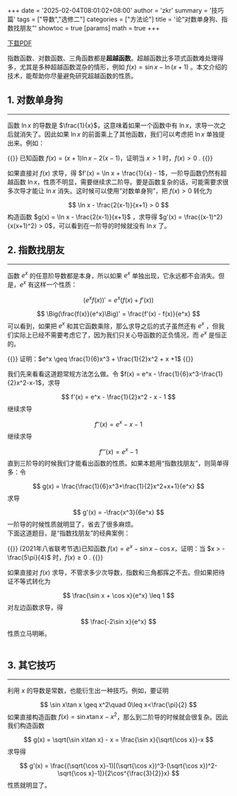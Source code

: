 +++
date = '2025-02-04T08:01:02+08:00'
author = 'zkr'
summary = '技巧篇'
tags = ["导数","选修二"]
categories = ["方法论"]
title = '论“对数单身狗、指数找朋友”'
showtoc = true
[params]
    math = true
+++

<a href="https://www.hostize.com/zh/v/K4Qg7AeRF0">下载PDF</a>

指数函数、对数函数、三角函数都是**超越函数**。超越函数比多项式函数难处理得多，尤其是多种超越函数混杂的情形，例如 $f(x) = \sin x - \ln (x+1)$ 。本文介绍的技术，能帮助你尽量避免研究超越函数的性质。

## 1. 对数单身狗
------------
函数 $\ln x$ 的导数是 $\frac{1}{x}$，这意味着如果一个函数中有 $\ln x$，求导一次之后就消失了。因此如果 $\ln x$ 的前面乘上了其他函数，我们可以考虑把 $\ln x$ 单独提出来。例如：

{{<notice note>}}
已知函数 $f(x) = (x+1)\ln x - 2(x-1)$，证明当 $x > 1$ 时，$f(x) > 0$ .
{{</notice>}}


如果直接对 $f(x)$ 求导，得 $f'(x) = \ln x + \frac{1}{x} - 1$，一阶导函数仍然有超越函数 $\ln x$，性质不明显，需要继续求二阶导。要是函数复杂的话，可能需要求很多次导才能让 $\ln x$ 消失。这时候可以使用“对数单身狗”，把 $f(x) > 0$ 转化为

$$
\ln x - \frac{2(x-1)}{x+1} > 0
$$
构造函数 $g(x) = \ln x - \frac{2(x-1)}{x+1}$ ，求导得 $g'(x) = \frac{(x-1)^2}{x(x+1)^2} > 0$，可以看到在一阶导的时候就没有 $\ln x$ 了。   



## 2. 指数找朋友
--------------
函数 $e^x$ 的任意阶导数都是本身，所以如果 $e^x$ 单独出现，它永远都不会消失。但是，$e^x$ 有这样一个性质：

$$
\big(e^xf(x)\big)' = e^x\big(f(x) + f'(x)\big)
$$

$$
\Big(\frac{f(x)}{e^x}\Big)' = \frac{f'(x) - f(x)}{e^x}
$$
可以看到，如果把 $e^x$ 和其它函数乘除，那么求导之后的式子虽然还有 $e^x$ ，但我们实际上已经不需要考虑它了，因为我们只关心导函数的正负情况，而 $e^x$ 是恒正的。 

{{<notice note>}}
证明：$e^x \geq \frac{1}{6}x^3 + \frac{1}{2}x^2 + x +1$
{{</notice>}}


我们先来看看这道题常规方法怎么做。令 $f(x) = e^x - \frac{1}{6}x^3-\frac{1}{2}x^2-x-1$，求导

$$
f'(x) = e^x - \frac{1}{2}x^2 - x - 1
$$
继续求导

$$
f''(x) = e^x - x - 1
$$
继续求导

$$
f'''(x) = e^x - 1
$$
直到三阶导的时候我们才能看出函数的性质。如果本题用“指数找朋友”，则简单得多：令 

$$
g(x) = \frac{\frac{1}{6}x^3+\frac{1}{2}x^2+x+1}{e^x}
$$
求导

$$
g'(x) = -\frac{x^3}{6e^x}
$$
一阶导的时候性质就明显了，省去了很多麻烦。  
下面这道题目，是“指数找朋友”的经典案例：

{{<notice note>}}
(2021年八省联考节选)已知函数 $f(x) = e^x - \sin x - \cos x$，证明：当 $x > -\frac{5\pi}{4}$ 时，$f(x)\geq0$ .
{{</notice>}}


如果直接对 $f(x)$ 求导，不管求多少次导数，指数和三角都挥之不去。但如果把待证不等式转化为


$$
\frac{\sin x + \cos x}{e^x} \leq 1
$$
对左边函数求导，得

$$
\frac{-2\sin x}{e^x}
$$
性质立马明晰。  
<br>
## 3. 其它技巧
--------
利用 $x$ 的导数是常数，也能衍生出一种技巧。例如，要证明

$$
\sin x\tan x \geq x^2\quad 0\leq x<\frac{\pi}{2}
$$
如果直接构造函数 $f(x) = \sin x\tan x - x^2$，那么到二阶导的时候就会很复杂。因此我们构造函数

$$
g(x) = \sqrt{\sin x\tan x} - x = \frac{\sin x}{\sqrt{\cos x}}-x
$$
求导得

$$
g'(x) = \frac{(\sqrt{\cos x}-1)[(\sqrt{\cos x})^3-(\sqrt{\cos x})^2-\sqrt{\cos x}-1]}{2\cos^{\frac{3}{2}}x} 
$$
性质就明显了。


